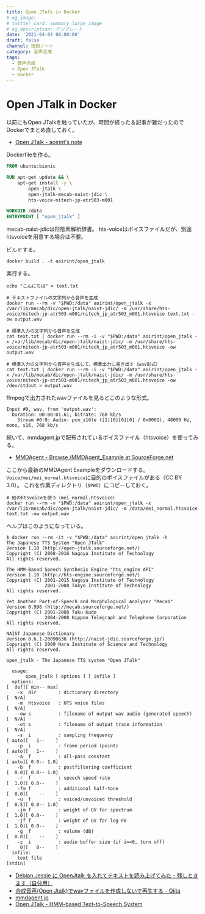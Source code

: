 ```yaml
---
title: Open JTalk in Docker
# og_image:
# twitter_card: summary_large_image
# og_description: テンプレート
date: '2021-04-04 08:00:00'
draft: false
channel: 技術ノート
category: 音声合成
tags:
  - 音声合成
  - Open JTalk
  - Docker
---
```


# Open JTalk in Docker

以前にもOpen JTalkを触っていたが、時間が経った＆記事が雑だったのでDockerでまとめ直しておく。

- [Open JTalk - aoirint's note](https://aoirint.hatenablog.com/entry/2019/05/25/080329)

Dockerfileを作る。

```dockerfile
FROM ubuntu:bionic

RUN apt-get update && \
    apt-get install -y \
        open-jtalk \
        open-jtalk-mecab-naist-jdic \
        hts-voice-nitech-jp-atr503-m001

WORKDIR /data
ENTRYPOINT [ "open_jtalk" ]
```

mecab-naist-jdicは形態素解析辞書。
hts-voiceはボイスファイルだが、別途htsvoiceを用意する場合は不要。

ビルドする。

```shell
docker build . -t aoirint/open_jtalk
```

実行する。
```shell
echo "こんにちは" > text.txt

# テキストファイルの文字列から音声を生成
docker run --rm -v "$PWD:/data" aoirint/open_jtalk -x /var/lib/mecab/dic/open-jtalk/naist-jdic/ -m /usr/share/hts-voice/nitech-jp-atr503-m001/nitech_jp_atr503_m001.htsvoice text.txt -ow output.wav

# 標準入力の文字列から音声を生成
cat text.txt | docker run --rm -i -v "$PWD:/data" aoirint/open_jtalk -x /var/lib/mecab/dic/open-jtalk/naist-jdic/ -m /usr/share/hts-voice/nitech-jp-atr503-m001/nitech_jp_atr503_m001.htsvoice -ow output.wav

# 標準入力の文字列から音声を生成して、標準出力に書き出す（wav形式）
cat text.txt | docker run --rm -i -v "$PWD:/data" aoirint/open_jtalk -x /var/lib/mecab/dic/open-jtalk/naist-jdic/ -m /usr/share/hts-voice/nitech-jp-atr503-m001/nitech_jp_atr503_m001.htsvoice -ow /dev/stdout > output.wav
```

ffmpegで出力されたwavファイルを見るとこのような形式。

```
Input #0, wav, from 'output.wav':
  Duration: 00:00:01.61, bitrate: 768 kb/s
    Stream #0:0: Audio: pcm_s16le ([1][0][0][0] / 0x0001), 48000 Hz, mono, s16, 768 kb/s
```

続いて、mmdagent.jpで配布されているボイスファイル（htsvoice）を使ってみる。

- [MMDAgent - Browse /MMDAgent_Example at SourceForge.net](https://sourceforge.net/projects/mmdagent/files/MMDAgent_Example/)

ここから最新のMMDAgent Exampleをダウンロードする。
`Voice/mei/mei_normal.htsvoice`に目的のボイスファイルがある（CC BY 3.0）。
これを作業ディレクトリ（`$PWD`）にコピーしておく。

```shell
# 他のhtsvoiceを使う（mei_normal.htsvoice）
docker run --rm -v "$PWD:/data" aoirint/open_jtalk -x /var/lib/mecab/dic/open-jtalk/naist-jdic/ -m /data/mei_normal.htsvoice text.txt -ow output.wav
```


ヘルプはこのようになっている。

```shell
$ docker run --rm -it -v "$PWD:/data" aoirint/open_jtalk -h
The Japanese TTS System "Open JTalk"
Version 1.10 (http://open-jtalk.sourceforge.net/)
Copyright (C) 2008-2016 Nagoya Institute of Technology
All rights reserved.

The HMM-Based Speech Synthesis Engine "hts_engine API"
Version 1.10 (http://hts-engine.sourceforge.net/)
Copyright (C) 2001-2015 Nagoya Institute of Technology
              2001-2008 Tokyo Institute of Technology
All rights reserved.

Yet Another Part-of-Speech and Morphological Analyzer "Mecab"
Version 0.996 (http://mecab.sourceforge.net/)
Copyright (C) 2001-2008 Taku Kudo
              2004-2008 Nippon Telegraph and Telephone Corporation
All rights reserved.

NAIST Japanese Dictionary
Version 0.6.1-20090630 (http://naist-jdic.sourceforge.jp/)
Copyright (C) 2009 Nara Institute of Science and Technology
All rights reserved.

open_jtalk - The Japanese TTS system "Open JTalk"

  usage:
       open_jtalk [ options ] [ infile ]
  options:                                                                   [  def][ min-- max]
    -x  dir        : dictionary directory                                    [  N/A]
    -m  htsvoice   : HTS voice files                                         [  N/A]
    -ow s          : filename of output wav audio (generated speech)         [  N/A]
    -ot s          : filename of output trace information                    [  N/A]
    -s  i          : sampling frequency                                      [ auto][   1--    ]
    -p  i          : frame period (point)                                    [ auto][   1--    ]
    -a  f          : all-pass constant                                       [ auto][ 0.0-- 1.0]
    -b  f          : postfiltering coefficient                               [  0.0][ 0.0-- 1.0]
    -r  f          : speech speed rate                                       [  1.0][ 0.0--    ]
    -fm f          : additional half-tone                                    [  0.0][    --    ]
    -u  f          : voiced/unvoiced threshold                               [  0.5][ 0.0-- 1.0]
    -jm f          : weight of GV for spectrum                               [  1.0][ 0.0--    ]
    -jf f          : weight of GV for log F0                                 [  1.0][ 0.0--    ]
    -g  f          : volume (dB)                                             [  0.0][    --    ]
    -z  i          : audio buffer size (if i==0, turn off)                   [    0][   0--    ]
  infile:
    text file                                                                [stdin]
```

- [Debian Jessie に OpenJtalk を入れてテキストを読み上げてみた - 残しときます（自分用）](http://namotch.hatenablog.com/entry/2015/06/25/225000)
- [合成音声(Open Jtalk)でwavファイルを作成しないで再生する - Qiita](https://qiita.com/sukesuke/items/be2a4562bd809ccc0fab)
- [mmdagent.jp](http://www.mmdagent.jp/)
- [Open JTalk - HMM-based Text-to-Speech System](http://open-jtalk.sp.nitech.ac.jp/index.php)
